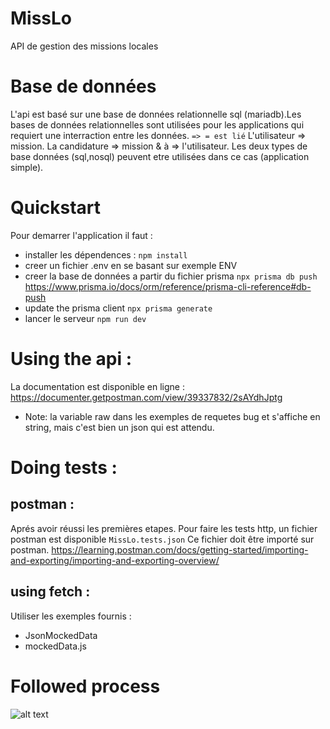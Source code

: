 # MissLo

API de gestion des missions locales

# Base de données

L'api est basé sur une base de données relationnelle sql (mariadb).Les bases de données relationnelles sont utilisées pour les applications qui requiert une interraction entre les données.
`=> = est lié`
L'utilisateur => mission.
La candidature => mission & à => l'utilisateur.
Les deux types de base données (sql,nosql) peuvent etre utilisées dans ce cas (application simple).

# Quickstart

Pour demarrer l'application il faut :

- installer les dépendences :
  `npm install`
- creer un fichier .env en se basant sur exemple ENV
- creer la base de données a partir du fichier prisma
  `npx prisma db push` https://www.prisma.io/docs/orm/reference/prisma-cli-reference#db-push
- update the prisma client
  `npx prisma generate`
- lancer le serveur
  `npm run dev`

# Using the api :

La documentation est disponible en ligne : https://documenter.getpostman.com/view/39337832/2sAYdhJptg

- Note: la variable raw dans les exemples de requetes bug et s'affiche en string, mais c'est bien un json qui est attendu.

# Doing tests :

## postman :

Aprés avoir réussi les premières etapes.
Pour faire les tests http, un fichier postman est disponible `MissLo.tests.json`
Ce fichier doit être importé sur postman.
https://learning.postman.com/docs/getting-started/importing-and-exporting/importing-and-exporting-overview/

## using fetch :

Utiliser les exemples fournis :

- JsonMockedData
- mockedData.js

# Followed process

![alt text](<FireShot Capture 015 - MissLo backend · MissLo build - [github.com]-1.png>)
